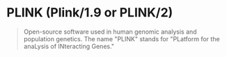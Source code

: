 # PLINK (Plink/1.9 or PLINK/2)

> Open-source software used in human genomic analysis and population genetics. The name "PLINK" stands for "PLatform for the anaLysis of INteracting Genes."


